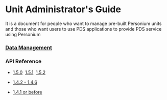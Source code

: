 # Unit Administrator's Guide  

It is a document for people who want to manage pre-built Personium units and those who want users to use PDS applications to provide PDS service using Personium  

### [Data Management](./Data_Management.md)  

### API Reference  
<ul class="listStyleTypeNone">
<li><p><a href="../apiref/1.5.0/000_Rest_API_Reference.html">1.5.0</a>  <a href="../apiref/1.5.1/000_Rest_API_Reference.html">1.5.1</a>  <a href="../apiref/1.5.2/000_Rest_API_Reference.html">1.5.2</a></p></li>
<li><p><a href="../apiref/1.4.6/000_Rest_API_Reference.html">1.4.2 - 1.4.6</a></p></li>
<li><p><a href="http://personium.io/docs/api/1.3.25/English/English.htm#docs/WelcometoPCSDocumentation.htm">1.4.1 or before</a></p></li>
</ul>